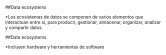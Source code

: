 ##Data ecosystems

*Los ecosistemas de datos se componen de varios elementos que interactuan entre si, para producir, gestionar, almacenar, organizar, analizar y compartir datos.

##Data ecosystems


*Incluyen hardware y herramientas de software 